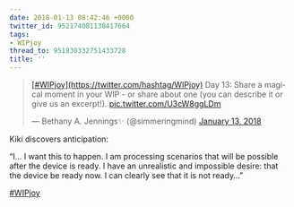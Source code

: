 ```yaml
---
date: 2018-01-13 08:42:46 +0000
twitter_id: 952174081138417664
tags:
- WIPjoy
thread_to: 951830332751433728
title: ''
---
```


<blockquote class="twitter-tweet"><p lang="en" dir="ltr"><a href="https://twitter.com/hashtag/WIPjoy?src=hash&amp;ref_src=twsrc%5Etfw">[#WIPjoy](https://twitter.com/hashtag/WIPjoy)</a> Day 13: Share a magical moment in your WIP - or share about one (you can describe it or give us an excerpt!). <a href="https://t.co/U3cW8ggLDm">pic.twitter.com/U3cW8ggLDm</a></p>&mdash; Bethany A. Jennings✨ (@simmeringmind) <a href="https://twitter.com/simmeringmind/status/952042620171190273?ref_src=twsrc%5Etfw">January 13, 2018</a></blockquote>
<script async src="https://platform.twitter.com/widgets.js" charset="utf-8"></script>

Kiki discovers anticipation:

“I… I want this to happen. I am processing scenarios that will be possible after the device is ready. I have an unrealistic and impossible desire: that the device be ready now. I can clearly see that it is not ready…” 

[#WIPjoy](https://twitter.com/hashtag/WIPjoy)
